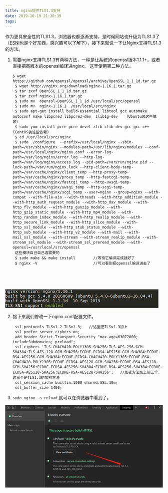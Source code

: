 ```yaml
---
title: nginx提供TLS1.3支持
date: 2019-10-19 21:30:39
tags:
---
```

作为更具安全性的TLS1.3，浏览器也都逐渐支持，是时候网站也升级为TLS1.3了（[ESNI](https://blog.hackerchai.com/encrypted-sni-anti-censorship/)也是个好东西，感兴趣可以了解下），接下来就说一下让Nginx支持TLS1.3的方法。    

1. 需要nginx支持TLS1.3有两种方法，一种是让系统的openssl版本1.1.1+，或者直接把高版本的openssl编译进nginx。
这里使用第二种方法。			
			

    <pre><code>$ wget https://github.com/openssl/openssl/archive/OpenSSL_1_1_1d.tar.gz         
 	$ wget http://nginx.org/download/nginx-1.16.1.tar.gz          
 	$ tar zxvf OpenSSL_1_1_1d.tar.gz   
 	$ tar zxvf nginx-1.16.1.tar.gz        
	$ sudo mv  openssl-OpenSSL_1_1_1d /usr/local/src/openssl    
 	$ sudo mv  nginx-1.16.1  /usr/local/src/nginx          
 	$ sudo apt-get install build-essential libtool gcc automake autoconf make libpcre3 libpcre3-dev  zlib1g-dev   （Ubuntu装这些依赖）
 	$ sudo yum install pcre pcre-devel zlib zlib-dev gcc gcc-c++  (CentOS装这些依赖)              
 	$ cd /usr/local/src/nginx                       
 	$ sudo ./configure  --prefix=/usr/local/nginx --sbin-path=/usr/sbin/nginx --modules-path=/usr/lib/nginx/modules --conf-path=/usr/local/nginx/nginx.conf --error-log-path=/var/log/nginx/error.log --http-log-path=/var/log/nginx/access.log --pid-path=/var/run/nginx.pid --lock-path=/var/run/nginx.lock --http-client-body-temp-path=/var/cache/nginx/client_temp --http-proxy-temp-path=/var/cache/nginx/proxy_temp --http-fastcgi-temp-path=/var/cache/nginx/fastcgi_temp --http-uwsgi-temp-path=/var/cache/nginx/uwsgi_temp --http-scgi-temp-path=/var/cache/nginx/scgi_temp --user=nginx --group=nginx --with-compat --with-file-aio --with-threads --with-http_addition_module --with-http_auth_request_module --with-http_dav_module --with-http_flv_module --with-http_gunzip_module --with-http_gzip_static_module --with-http_mp4_module --with-http_random_index_module --with-http_realip_module --with-http_secure_link_module --with-http_slice_module --with-http_ssl_module --with-http_stub_status_module --with-http_sub_module --with-http_v2_module --with-mail --with-mail_ssl_module --with-stream --with-stream_realip_module --with-stream_ssl_module --with-stream_ssl_preread_module --with-openssl=/usr/local/src/openssl       
 	这些模块自己自己选需要的     
 	$ sudo make && make install        //等待它编译完成就好了
 	$ nginx -V                         //可以看到把openssl编译进去了    
</code></pre>
![openssl](/images/20191019210735.png)    

2. 接下来我们修改一下nginx.conf配置文件。				
				
		ssl_protocols TLSv1.2 TLSv1.3;   //这里把TLSv1.3加上
        ssl_prefer_server_ciphers on;
        add_header Strict-Transport-Security "max-age=63072000; includeSubdomains; preload";
        ssl_ciphers 'TLS-CHACHA20-POLY1305-SHA256:TLS-AES-256-GCM-SHA384:TLS-AES-128-GCM-SHA256:ECDHE-ECDSA-AES256-GCM-SHA384:ECDHE-RSA-AES256-GCM-SHA384:ECDHE-ECDSA-CHACHA20-POLY1305:ECDHE-RSA-CHACHA20-POLY1305:ECDHE-ECDSA-AES128-GCM-SHA256:ECDHE-RSA-AES128-GCM-SHA256:ECDHE-ECDSA-AES256-SHA384:ECDHE-RSA-AES256-SHA384:ECDHE-ECDSA-AES128-SHA256:ECDHE-RSA-AES128-SHA256';   //加密方法加上前三个，这三个是TLS1.3的加密方法
        ssl_session_cache builtin:1000 shared:SSL:10m;
        ssl_buffer_size 1400;    

3. <code>sudo nginx -s reload</code> 就可以在浏览器中看到了。      

![TLS1.3](/images/20191019211750.png)
